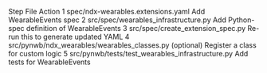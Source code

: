 
Step	              File	                            Action
1	spec/ndx-wearables.extensions.yaml	                Add WearableEvents spec
2	src/spec/wearables_infrastructure.py	            Add Python-spec definition of WearableEvents
3	src/spec/create_extension_spec.py	                Re-run this to generate updated YAML
4	src/pynwb/ndx_wearables/wearables_classes.py        (optional)	Register a class for custom logic
5	src/pynwb/tests/test_wearables_infrastructure.py	Add tests for WearableEvents


